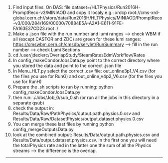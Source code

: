 
1. Find input files. On DAS: file dataset=/HLTPhysics/Run2016H-PromptReco-v3/MINIAOD and copy it localy e.g.: xrdcp root://cms-xrd-global.cern.ch//store/data/Run2016H/HLTPhysics/MINIAOD/PromptReco-v3/000/284/169/00000/70884E5A-A2A1-E611-91FE-FA163E37CD23.root ./
2. Make a .json file with the run number and lumi ranges --> check WBM if all (except CASTOR and ZDC) are green for these lumi ranges: https://cmswbm.cern.ch/cmsdb/servlet/RunSummary --> fill in the run number --> check Lumi Sections
3. cd /user/jdeclerc/OverlapStudy/SteamRatesEdmWorkflow/Rates
4. In config_makeCondorJobsData.py point to the correct directory where you stored the data and point to the correct .json file
4. In Menu_HLT.py select the correct .csv file: out_online3p1_V4.csv (for the files you use for RunG) and out_online_v4p2_V6.csv (for the files you use for RunH) 
5. Prepare the .sh scripts to run by running: python config_makeCondorJobsData.py
6. then run: ./Jobs/Job_0/sub_0.sh (or run all the jobs in this directory in a separate qsub)
7. check the output in: Results/Data/Raw/PathPhysics/output.path.physics.0.csv and Results/Data/Raw/DatasetPhysics/output.dataset.physics.0.csv   
8. You can merge these last files by running  python config_mergeOutputsData.py
9. look at the combined output: Results/Data/output.path.physics.csv and Results/Data/output.dataset.physics.csv. In the first one you will need the totalPhysics rate and in the latter one the sum of all the Physics streams --> the difference is the overlap.

-----------------------------------------------------------------------------------------
